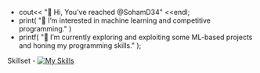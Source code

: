 - cout<< "👋 Hi, You've reached @SohamD34" <<endl;
- print( "👀 I’m interested in machine learning and competitive programming." )
- printf( "🌱 I’m currently exploring and exploiting some ML-based projects and honing my programming skills." );

Skillset - 
[![My Skills](https://skillicons.dev/icons?i=js,html,css,javascipt,c,cpp,python,r,verilog)](https://skillicons.dev)
